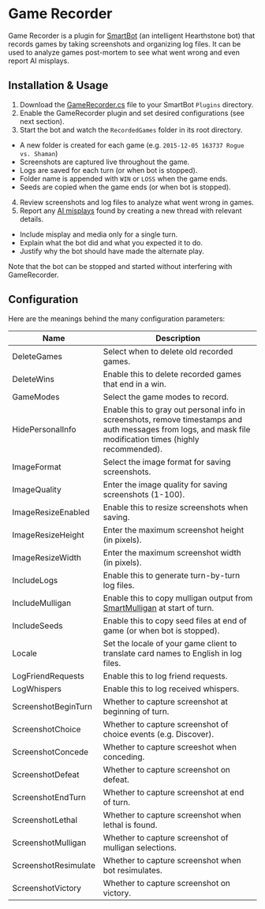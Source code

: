 # Game Recorder

Game Recorder is a plugin for [SmartBot](http://sb-forum.com/) (an intelligent Hearthstone bot) that records games by taking screenshots and organizing log files. It can be used to analyze games post-mortem to see what went wrong and even report AI misplays.

## Installation & Usage

1. Download the [GameRecorder.cs](https://github.com/levinson/GameRecorder/raw/master/GameRecorder.cs) file to your SmartBot ```Plugins``` directory.
2. Enable the GameRecorder plugin and set desired configurations (see next section).
3. Start the bot and watch the ```RecordedGames``` folder in its root directory.
  * A new folder is created for each game (e.g. ```2015-12-05 163737 Rogue vs. Shaman```)
  * Screenshots are captured live throughout the game.
  * Logs are saved for each turn (or when bot is stopped).
  * Folder name is appended with ```WIN``` or ```LOSS``` when the game ends.
  * Seeds are copied when the game ends (or when bot is stopped).
4. Review screenshots and log files to analyze what went wrong in games.
5. Report any [AI misplays](http://sb-forum.com/index.php?/forum/31-smartcc-ai-misplay/) found by creating a new thread with relevant details.
  * Include misplay and media only for a single turn.
  * Explain what the bot did and what you expected it to do.
  * Justify why the bot should have made the alternate play.

Note that the bot can be stopped and started without interfering with GameRecorder.

## Configuration

Here are the meanings behind the many configuration parameters:

Name|Description
---|---
DeleteGames|Select when to delete old recorded games.
DeleteWins|Enable this to delete recorded games that end in a win.
GameModes|Select the game modes to record.
HidePersonalInfo|Enable this to gray out personal info in screenshots, remove timestamps and auth messages from logs, and mask file modification times (highly recommended).
ImageFormat|Select the image format for saving screenshots.
ImageQuality|Enter the image quality for saving screenshots (1-100).
ImageResizeEnabled|Enable this to resize screenshots when saving.
ImageResizeHeight|Enter the maximum screenshot height (in pixels).
ImageResizeWidth|Enter the maximum screenshot width (in pixels).
IncludeLogs|Enable this to generate turn-by-turn log files.
IncludeMulligan|Enable this to copy mulligan output from [SmartMulligan](https://github.com/ArthurFairchild/MulliganProfiles/tree/SmartMulliganV2/MulliganProfiles) at start of turn.
IncludeSeeds|Enable this to copy seed files at end of game (or when bot is stopped).
Locale|Set the locale of your game client to translate card names to English in log files.
LogFriendRequests|Enable this to log friend requests.
LogWhispers|Enable this to log received whispers.
ScreenshotBeginTurn|Whether to capture screenshot at beginning of turn.
ScreenshotChoice|Whether to capture screenshot of choice events (e.g. Discover).
ScreenshotConcede|Whether to capture screeshot when conceding.
ScreenshotDefeat|Whether to capture screenshot on defeat.
ScreenshotEndTurn|Whether to capture screenshot at end of turn.
ScreenshotLethal|Whether to capture screenshot when lethal is found.
ScreenshotMulligan|Whether to capture screenshot of mulligan selections.
ScreenshotResimulate|Whether to capture screenshot when bot resimulates.
ScreenshotVictory|Whether to capture screenshot on victory.
